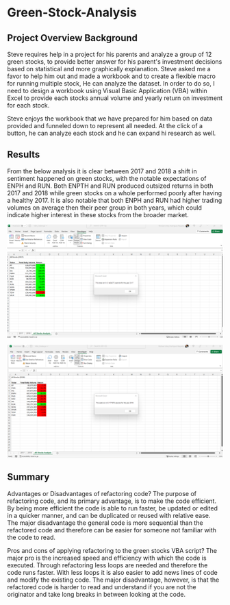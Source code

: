 # Green-Stock-Analysis 

## Project Overview Background 

Steve requires help in a project for his parents and analyze a group of 12 green stocks, 
to provide better answer for his parent's investment decisions based on statistical and more graphically explanation. Steve asked me a favor to help him out and made a workbook and to create a flexible macro for running multiple stock, He can analyze the dataset. 
In order to do so, I need to design a workbook using Visual Basic Application (VBA) within Excel to provide each stocks annual volume 
and yearly return on investment for each stock.

Steve enjoys the workbook that we have prepared for him based on data provided and funneled down to represent all needed. At the click of a button, 
he can analyze each stock and he can expand hi research as well.

## Results 

From the below analysis it is clear between 2017 and 2018 a shift in sentiment happened on green stocks, with the notable expectations of ENPH and RUN. Both ENPTH and RUN produced outsized returns in both 2017 and 2018 while green stocks on a whole performed poorly after having a healthy 2017. It is also notable that both ENPH and RUN had higher trading volumes on average then their peer group in both years, which could indicate higher interest in these stocks from the broader market.

![Alt text](https://github.com/salvamike/stocks-analysis/blob/main/Resources/VBA_Challenge_2017.png)


![Alt text](https://github.com/salvamike/stocks-analysis/blob/main/Resources/VBA_Challenge_2018.png)


## Summary

Advantages or Disadvantages of refactoring code? The purpose of refactoring code, and its primary advantage, is to make the code efficient. By being more efficient the code is able to run faster, be updated or edited in a quicker manner, and can be duplicated or reused with relative ease. The major disadvantage the general code is more sequential than the refactored code and therefore can be easier for someone not familiar with the code to read.

Pros and cons of applying refactoring to the green stocks VBA script? The major pro is the increased speed and efficiency with which the code is executed. Through refactoring less loops are needed and therefore the code runs faster. With less loops it is also easier to add news lines of code and modify the existing code. The major disadvantage, however, is that the refactored code is harder to read and understand if you are not the originator and take long breaks in between looking at the code.
